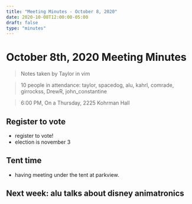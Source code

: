 ```yaml
---
title: "Meeting Minutes - October 8, 2020"
date: 2020-10-08T12:00:00-05:00
draft: false
type: "minutes"
---
```


# October 8th, 2020 Meeting Minutes
> Notes taken by Taylor in vim

> 10 people in attendance: taylor, spacedog, alu, kahrl, comrade, girrockss, DrewR, john_constantine

> 6:00 PM, On a Thursday, 2225 Kohrman Hall

## Register to vote
* register to vote!
* election is november 3


## Tent time
* having meeting under the tent at parkview.


## Next week: alu talks about disney animatronics
